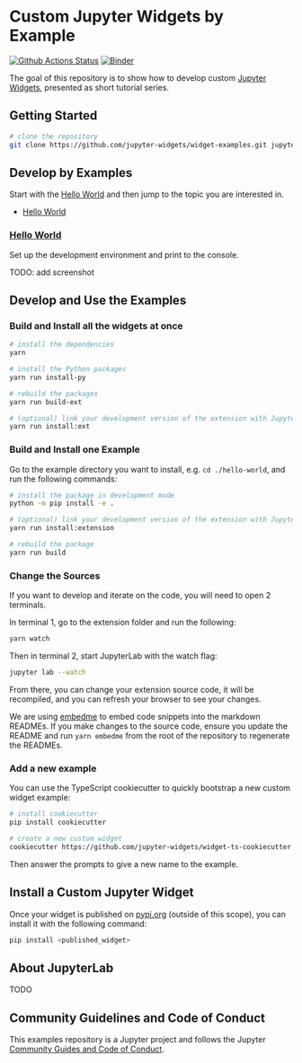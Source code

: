 # Custom Jupyter Widgets by Example

[![Github Actions Status](https://github.com/jupyter-widgets/widget-examples/workflows/CI/badge.svg)](https://github.com/jupyter-widgets/widget-examples/actions?query=workflow%3ACI)
[![Binder](https://mybinder.org/badge_logo.svg)](https://mybinder.org/v2/gh/jupyterlab/extension-examples/master?urlpath=lab)

The goal of this repository is to show how to develop custom [Jupyter Widgets](https://github.com/jupyter-widgets/widget-examples), presented as short tutorial series.

## Getting Started

```bash
# clone the repository
git clone https://github.com/jupyter-widgets/widget-examples.git jupyter-widget-examples
```

## Develop by Examples

Start with the [Hello World](hello-world) and then jump to the topic you are interested in.

- [Hello World](hello-world)

### [Hello World](hello-world)

Set up the development environment and print to the console.

TODO: add screenshot

## Develop and Use the Examples

### Build and Install all the widgets at once

```bash
# install the dependencies
yarn

# install the Python packages
yarn run install-py

# rebuild the packages
yarn run build-ext

# (optional) link your development version of the extension with JupyterLab
yarn run install:ext
```

### Build and Install one Example

Go to the example directory you want to install, e.g. `cd ./hello-world`, and run the following commands:

```bash
# install the package in development mode
python -m pip install -e .

# (optional) link your development version of the extension with JupyterLab
yarn run install:extension

# rebuild the package
yarn run build
```

### Change the Sources

If you want to develop and iterate on the code, you will need to open 2 terminals.

In terminal 1, go to the extension folder and run the following:

```bash
yarn watch
```

Then in terminal 2, start JupyterLab with the watch flag:

```bash
jupyter lab --watch
```

From there, you can change your extension source code, it will be recompiled,
and you can refresh your browser to see your changes.

We are using [embedme](https://github.com/zakhenry/embedme) to embed code snippets into the markdown READMEs. If you make changes to the source code, ensure you update the README and run `yarn embedme` from the root of the repository to regenerate the READMEs.

### Add a new example

You can use the TypeScript cookiecutter to quickly bootstrap a new custom widget example:

```bash
# install cookiecutter
pip install cookiecutter

# create a new custom widget
cookiecutter https://github.com/jupyter-widgets/widget-ts-cookiecutter
```

Then answer the prompts to give a new name to the example.

## Install a Custom Jupyter Widget

Once your widget is published on [pypi.org](https://pypi.org/) (outside of this scope), you can install it
with the following command:

```bash
pip install <published_widget>
```

## About JupyterLab

TODO

## Community Guidelines and Code of Conduct

This examples repository is a Jupyter project and follows the Jupyter
[Community Guides and Code of Conduct](https://jupyter.readthedocs.io/en/latest/community/content-community.html).
